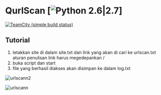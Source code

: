 # QurlScan [![Python 2.6|2.7](https://img.shields.io/badge/python-2.6|2.7-yellow.svg)]
[![TeamCity (simple build status)](https://img.shields.io/badge/Tutorial-Youtube-red.svg)](https://youtu.be/j6a3G9nwLA0)

## Tutorial
  1. letakkan site di dalam site.txt dan link yang akan di cari ke urlscan.txt
     aturan penulisan link harus megedepankan /
  2. buka script dan start  
  3. file yang berhasil diakses akan disimpan ke dalam log.txt
 
![urlscann2](https://user-images.githubusercontent.com/41333888/45343006-cb613700-b5c9-11e8-8296-e4e87930cbd4.png)

![urlscann](https://user-images.githubusercontent.com/41333888/45343011-d1efae80-b5c9-11e8-8a90-9689520c8ce5.png)
